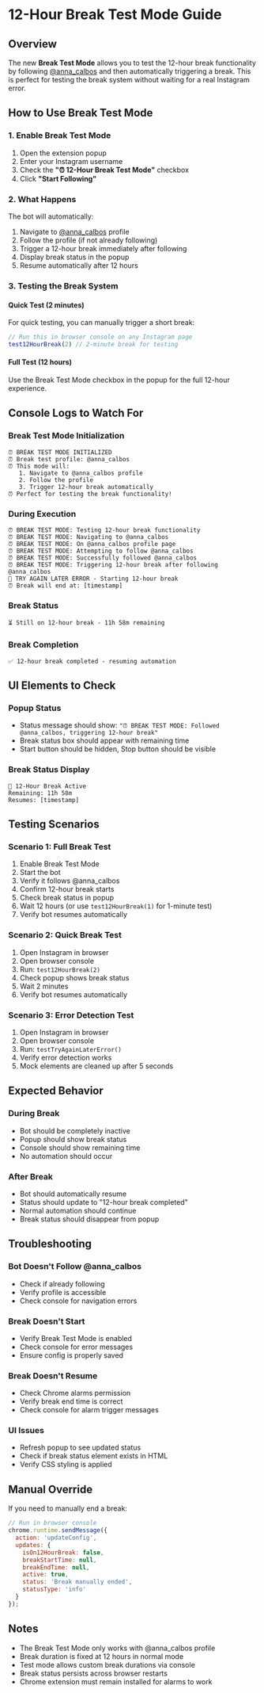 # 12-Hour Break Test Mode Guide

## Overview
The new **Break Test Mode** allows you to test the 12-hour break functionality by following [@anna_calbos](https://www.instagram.com/anna_calbos/) and then automatically triggering a break. This is perfect for testing the break system without waiting for a real Instagram error.

## How to Use Break Test Mode

### 1. Enable Break Test Mode
1. Open the extension popup
2. Enter your Instagram username
3. Check the **"⏰ 12-Hour Break Test Mode"** checkbox
4. Click **"Start Following"**

### 2. What Happens
The bot will automatically:
1. Navigate to [@anna_calbos](https://www.instagram.com/anna_calbos/) profile
2. Follow the profile (if not already following)
3. Trigger a 12-hour break immediately after following
4. Display break status in the popup
5. Resume automatically after 12 hours

### 3. Testing the Break System

#### Quick Test (2 minutes)
For quick testing, you can manually trigger a short break:
```javascript
// Run this in browser console on any Instagram page
test12HourBreak(2) // 2-minute break for testing
```

#### Full Test (12 hours)
Use the Break Test Mode checkbox in the popup for the full 12-hour experience.

## Console Logs to Watch For

### Break Test Mode Initialization
```
⏰ BREAK TEST MODE INITIALIZED
⏰ Break test profile: @anna_calbos
⏰ This mode will:
   1. Navigate to @anna_calbos profile
   2. Follow the profile
   3. Trigger 12-hour break automatically
⏰ Perfect for testing the break functionality!
```

### During Execution
```
⏰ BREAK TEST MODE: Testing 12-hour break functionality
⏰ BREAK TEST MODE: Navigating to @anna_calbos
⏰ BREAK TEST MODE: On @anna_calbos profile page
⏰ BREAK TEST MODE: Attempting to follow @anna_calbos
⏰ BREAK TEST MODE: Successfully followed @anna_calbos
⏰ BREAK TEST MODE: Triggering 12-hour break after following @anna_calbos
🚨 TRY AGAIN LATER ERROR - Starting 12-hour break
⏰ Break will end at: [timestamp]
```

### Break Status
```
⏳ Still on 12-hour break - 11h 58m remaining
```

### Break Completion
```
✅ 12-hour break completed - resuming automation
```

## UI Elements to Check

### Popup Status
- Status message should show: `"⏰ BREAK TEST MODE: Followed @anna_calbos, triggering 12-hour break"`
- Break status box should appear with remaining time
- Start button should be hidden, Stop button should be visible

### Break Status Display
```
🚨 12-Hour Break Active
Remaining: 11h 58m
Resumes: [timestamp]
```

## Testing Scenarios

### Scenario 1: Full Break Test
1. Enable Break Test Mode
2. Start the bot
3. Verify it follows @anna_calbos
4. Confirm 12-hour break starts
5. Check break status in popup
6. Wait 12 hours (or use `test12HourBreak(1)` for 1-minute test)
7. Verify bot resumes automatically

### Scenario 2: Quick Break Test
1. Open Instagram in browser
2. Open browser console
3. Run: `test12HourBreak(2)`
4. Check popup shows break status
5. Wait 2 minutes
6. Verify bot resumes automatically

### Scenario 3: Error Detection Test
1. Open Instagram in browser
2. Open browser console
3. Run: `testTryAgainLaterError()`
4. Verify error detection works
5. Mock elements are cleaned up after 5 seconds

## Expected Behavior

### During Break
- Bot should be completely inactive
- Popup should show break status
- Console should show remaining time
- No automation should occur

### After Break
- Bot should automatically resume
- Status should update to "12-hour break completed"
- Normal automation should continue
- Break status should disappear from popup

## Troubleshooting

### Bot Doesn't Follow @anna_calbos
- Check if already following
- Verify profile is accessible
- Check console for navigation errors

### Break Doesn't Start
- Verify Break Test Mode is enabled
- Check console for error messages
- Ensure config is properly saved

### Break Doesn't Resume
- Check Chrome alarms permission
- Verify break end time is correct
- Check console for alarm trigger messages

### UI Issues
- Refresh popup to see updated status
- Check if break status element exists in HTML
- Verify CSS styling is applied

## Manual Override

If you need to manually end a break:
```javascript
// Run in browser console
chrome.runtime.sendMessage({
  action: 'updateConfig',
  updates: {
    isOn12HourBreak: false,
    breakStartTime: null,
    breakEndTime: null,
    active: true,
    status: 'Break manually ended',
    statusType: 'info'
  }
});
```

## Notes

- The Break Test Mode only works with @anna_calbos profile
- Break duration is fixed at 12 hours in normal mode
- Test mode allows custom break durations via console
- Break status persists across browser restarts
- Chrome extension must remain installed for alarms to work
